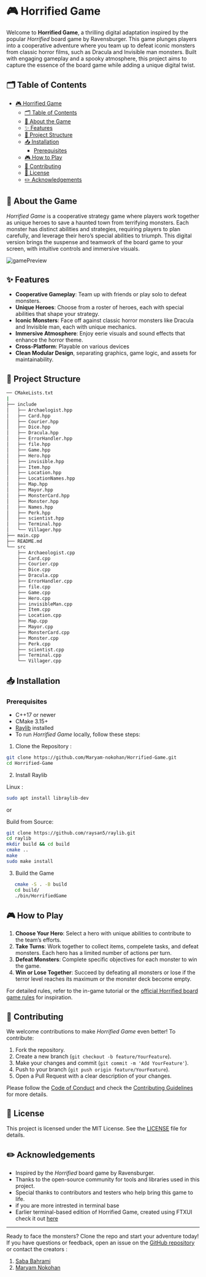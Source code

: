 # 🎮 Horrified Game

Welcome to **Horrified Game**, a thrilling digital adaptation inspired by the popular _Horrified_ board game by Ravensburger. This game plunges players into a cooperative adventure where you team up to defeat iconic monsters from classic horror films, such as Dracula and Invisible man monsters. Built with engaging gameplay and a spooky atmosphere, this project aims to capture the essence of the board game while adding a unique digital twist.

## 🗂 Table of Contents

- [🎮 Horrified Game](#-horrified-game)
  - [🗂 Table of Contents](#-table-of-contents)
  - [📖 About the Game](#-about-the-game)
  - [✨ Features](#-features)
  - [📂 Project Structure](#-project-structure)
  - [📥 Installation](#-installation)
    - [Prerequisites](#prerequisites)
  - [🎮 How to Play](#-how-to-play)
  - [👭 Contributing](#-contributing)
  - [🔑 License](#-license)
  - [✏️ Acknowledgements](#️-acknowledgements)

## 📖 About the Game

_Horrified Game_ is a cooperative strategy game where players work together as unique heroes to save a haunted town from terrifying monsters. Each monster has distinct abilities and strategies, requiring players to plan carefully, and leverage their hero’s special abilities to triumph. This digital version brings the suspense and teamwork of the board game to your screen, with intuitive controls and immersive visuals.

![gamePreview](https://i.imgur.com/IHrfZqG.jpeg)

## ✨ Features

- **Cooperative Gameplay**: Team up with friends or play solo to defeat monsters.
- **Unique Heroes**: Choose from a roster of heroes, each with special abilities that shape your strategy.
- **Iconic Monsters**: Face off against classic horror monsters like Dracula and Invisible man, each with unique mechanics.
- **Immersive Atmosphere**: Enjoy eerie visuals and sound effects that enhance the horror theme.
- **Cross-Platform**: Playable on various devices
- **Clean Modular Design**, separating graphics, game logic, and assets for maintainability. 

## 📂 Project Structure

```bash
── CMakeLists.txt
|
├── include
│   ├── Archaelogist.hpp
│   ├── Card.hpp
│   ├── Courier.hpp
│   ├── Dice.hpp
│   ├── Dracula.hpp
│   ├── ErrorHandler.hpp
│   ├── file.hpp
│   ├── Game.hpp
│   ├── Hero.hpp
│   ├── invisible.hpp
│   ├── Item.hpp
│   ├── Location.hpp
│   ├── LocationNames.hpp
│   ├── Map.hpp
│   ├── Mayor.hpp
│   ├── MonsterCard.hpp
│   ├── Monster.hpp
│   ├── Names.hpp
│   ├── Perk.hpp
│   ├── scientist.hpp
│   ├── Terminal.hpp
│   └── Villager.hpp
├── main.cpp
├── README.md
└── src
    ├── Archaeologist.cpp
    ├── Card.cpp
    ├── Courier.cpp
    ├── Dice.cpp
    ├── Dracula.cpp
    ├── ErrorHandler.cpp
    ├── file.cpp
    ├── Game.cpp
    ├── Hero.cpp
    ├── invisibleMan.cpp
    ├── Item.cpp
    ├── Location.cpp
    ├── Map.cpp
    ├── Mayor.cpp
    ├── MonsterCard.cpp
    ├── Monster.cpp
    ├── Perk.cpp
    ├── scientist.cpp
    ├── Terminal.cpp
    └── Villager.cpp

```

## 📥 Installation

### Prerequisites

- C++17 or newer
- CMake 3.15+
- [Raylib](https://www.raylib.com) installed
- To run _Horrified Game_ locally, follow these steps:

1. Clone the Repository :

```bash
git clone https://github.com/Maryam-nokohan/Horrified-Game.git
cd Horrified-Game
```

2. Install Raylib

Linux :

```bash
sudo apt install libraylib-dev
```

or

Build from Source:

```bash
git clone https://github.com/raysan5/raylib.git
cd raylib
mkdir build && cd build
cmake ..
make
sudo make install
```

3. Build the Game

```bash
   cmake -S . -B build
   cd build/
   ./bin/HorrifiedGame
```

## 🎮 How to Play

1. **Choose Your Hero**: Select a hero with unique abilities to contribute to the team’s efforts.
2. **Take Turns**: Work together to collect items, compelete tasks, and defeat monsters. Each hero has a limited number of actions per turn.
3. **Defeat Monsters**: Complete specific objectives for each monster to win the game.
4. **Win or Lose Together**: Succeed by defeating all monsters or lose if the terror level reaches its maximum or the monster deck become empty.

For detailed rules, refer to the in-game tutorial or the [official Horrified board game rules](https://www.ravensburger.us/products/games/family-games/horrified-60001836/index.html) for inspiration.

## 👭 Contributing

We welcome contributions to make _Horrified Game_ even better! To contribute:

1. Fork the repository.
2. Create a new branch (`git checkout -b feature/YourFeature`).
3. Make your changes and commit (`git commit -m 'Add YourFeature'`).
4. Push to your branch (`git push origin feature/YourFeature`).
5. Open a Pull Request with a clear description of your changes.

Please follow the [Code of Conduct](CODE_OF_CONDUCT.md) and check the [Contributing Guidelines](CONTRIBUTING.md) for more details.

## 🔑 License

This project is licensed under the MIT License. See the [LICENSE](LICENSE) file for details.

## ✏️ Acknowledgements

- Inspired by the _Horrified_ board game by Ravensburger.
- Thanks to the open-source community for tools and libraries used in this project.
- Special thanks to contributors and testers who help bring this game to life.
- if you are more intrested in terminal base
- Earlier terminal-based edition of Horrified Game, created using FTXUI check it out [here](https://github.com/Maryam-nokohan/Horrified-Terminal-Based)

---

Ready to face the monsters? Clone the repo and start your adventure today! If you have questions or feedback, open an issue on the [GitHub repository](https://github.com/Maryam-nokohan/Horrified-Game) or contact the creators :

1. [Saba Bahrami](https://github.com/Saba-BH)
2. [Maryam Nokohan](https://github.com/Maryam-nokohan)
